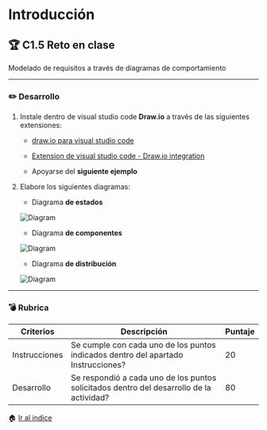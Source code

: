 # Introducción

## :trophy: C1.5 Reto en clase

Modelado de requisitos a través de diagramas de comportamiento

___

### :pencil2: Desarrollo

1. Instale dentro de visual studio code **Draw.io** a través de las siguientes extensiones:

   - [draw.io para visual studio code](https://marketplace.visualstudio.com/items?itemName=hediet.vscode-drawio)

   - [Extension de visual studio code - Draw.io integration](https://www.youtube.com/watch?v=Y47ZlxoDWNI)

   - Apoyarse del **siguiente ejemplo**
      
      
2. Elabore los siguientes diagramas:
   + Diagrama **de estados**

   ![Diagram](https://raw.githubusercontent.com/Eduardo17tec/AnalisisAvanzadoDeSoftware/main/Diagrams/C1.5_DiagramaEstado.png)

   + Diagrama **de componentes**

   ![Diagram](https://raw.githubusercontent.com/Eduardo17tec/AnalisisAvanzadoDeSoftware/main/Diagrams/C1.5_DiagramaComponentes.png)

   + Diagrama **de distribución**

   ![Diagram](https://raw.githubusercontent.com/Eduardo17tec/AnalisisAvanzadoDeSoftware/main/Diagrams/C1.5_DiagramaDistribucion.png)

___

### :bomb: Rubrica

| Criterios     | Descripción                                                                                  | Puntaje |
| ------------- | -------------------------------------------------------------------------------------------- | ------- |
| Instrucciones | Se cumple con cada uno de los puntos indicados dentro del apartado Instrucciones?            | 20 |
| Desarrollo    | Se respondió a cada uno de los puntos solicitados dentro del desarrollo de la actividad?     | 80      |

:house: [Ir al indice](https://github.com/Eduardo17tec/AnalisisAvanzadoDeSoftware)
